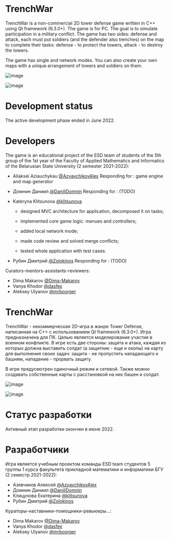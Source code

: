 # TrenchWar
TrenchWar is a non-commercial 2D tower defense game written in C++ using Qt framework (6.3.0+). The game is for PC.
The goal is to simulate participation in a military conflict. The game has two sides: defense and attack, each must put soldiers (and the defender also trenches) on the map to complete their tasks: defense - to protect the towers, attack - to destroy the towers.

The game has single and network modes. 
You can also create your own maps with a unique arrangement of towers and soldiers on them.

![image](https://user-images.githubusercontent.com/42552868/171910014-27ae1081-b93e-4813-b23b-7b39ad2d0de8.png)

![image](https://user-images.githubusercontent.com/42552868/171911264-4f014f62-8c9f-4ac5-bc6f-0b1c843a205a.png)

# Development status

The active development phase ended in June 2022.

# Developers

The game is an educational project of the ESD team of students of the 5th group of the 1st year of the Faculty of Applied Mathematics and Informatics of the Belarusian State University (2 semester 2021-2022):
+ Aliaksei Aziauchykau <a href = "https://github.com/AzyavchikovAlex">@AzyavchikovAlex</a>
Responding for : game engine and map generator
+ Домнин Даниил <a href = "https://github.com/DaniilDomnin">@DaniilDomnin</a>
Responding for : (TODO)
+ Kateryna Klitsunova <a href = "https://github.com/klitsunova">@klitsunova</a>
    
    - designed MVC architecture for application, decomposed it on tasks;
    
    - implemented core game logic: menues and controllers;
    
    - added local network mode;
    
    - made code review and solved merge conflicts;
    
    - tested whole application with test cases.
    
+ Рубин Дмитрий <a href = "https://github.com/Zolokinos">@Zolokinos</a>
Responding for : (TODO)

Curators-mentors-assistants-reviewers:

+ Dima Makarov <a href = "https://github.com/Dima-Makarov">@Dima-Makarov</a>
+ Vanya Khodor <a href = "https://github.com/dasfex">@dasfex</a>
+ Aleksey Ulyanov <a href = "https://github.com/mrboorger">@mrboorger</a>



# TrenchWar
TrenchWar - некоммерческая 2D-игра в жанре Tower Defense, написанная на C++ с использованием Qt framework (6.3.0+). Игра предназначена для ПК. 
Целью является моделирование участия в военном конфликте. В игре есть две стороны: защита и атака, каждая из которых должна выставить солдат (а защитник - еще и окопы) на карту для выполнения своих задач: защита - не пропустить нападающего к башням, нападение - прорвать защиту. 

В игре предусмотрен одиночный режим и сетевой. Также можно создавать собственные карты с расстановкой на них башен и солдат.

![image](https://user-images.githubusercontent.com/42552868/171910014-27ae1081-b93e-4813-b23b-7b39ad2d0de8.png)

![image](https://user-images.githubusercontent.com/42552868/171911264-4f014f62-8c9f-4ac5-bc6f-0b1c843a205a.png)

# Статус разработки

Активный этап разработки окончен в июне 2022.

# Разработчики

Игра является учебным проектом команды ESD team студентов 5 группы 1 курса факультета прикладной математики и информатики БГУ (2 семестр 2021-2022):

+ Азявчиков Алексей <a href = "https://github.com/AzyavchikovAlex">@AzyavchikovAlex</a>
+ Домнин Даниил <a href = "https://github.com/DaniilDomnin">@DaniilDomnin</a>
+ Клицунова Екатерина <a href = "https://github.com/klitsunova">@klitsunova</a>
+ Рубин Дмитрий <a href = "https://github.com/Zolokinos">@Zolokinos</a>

Кураторы-наставники-помощники-ревьюеры...:

+ Dima Makarov <a href = "https://github.com/Dima-Makarov">@Dima-Makarov</a>
+ Vanya Khodor <a href = "https://github.com/dasfex">@dasfex</a>
+ Aleksey Ulyanov <a href = "https://github.com/mrboorger">@mrboorger</a>


